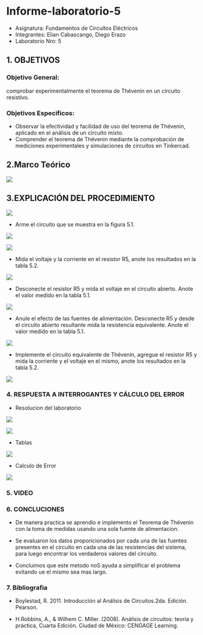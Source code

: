 # Informe-laboratorio-5
- Asignatura: Fundamentos de Circuitos Eléctricos
- Integrantes: Elian Cabascango, Diego Erazo
- Laboratorio Nro: 5

## 1. OBJETIVOS

### Objetivo General:

comprobar experimentalmente el teorema de Thévenin en un circuito resistivo.

### Objetivos Especificos:

- Observar la efectividad y facilidad de uso del teorema de Thévenin, aplicado en el análisis de un circuito mixto.
- Comprender el teorema de Thévenin mediante la comprobación de mediciones experimentales y simulaciones de 
  circuitos en Tinkercad.
  
## 2.Marco Teórico

![](https://github.com/emcabascango1/Informe-laboratorio-5/blob/main/imagenes/TEORIA%20LABORATORIO%205.jpeg)

## 3.EXPLICACIÓN DEL PROCEDIMIENTO

![](https://github.com/emcabascango1/Informe-laboratorio-5/blob/main/imagenes/MATERIALES.PNG)

- Arme el circuito que se muestra en la figura 5.1.

![](https://github.com/emcabascango1/Informe-laboratorio-5/blob/main/imagenes/PASO%201.PNG)

![](https://github.com/emcabascango1/Informe-laboratorio-5/blob/main/imagenes/PASO%201%20ARMADO.PNG)

- Mida el voltaje y la corriente en el resistor R5, anote los resultados en la tabla 5.2.

![](https://github.com/emcabascango1/Informe-laboratorio-5/blob/main/imagenes/PASO%202.PNG)

- Desconecte el resistor R5 y mida el voltaje en el circuito abierto. Anote el valor medido en la tabla 5.1.

![](https://github.com/emcabascango1/Informe-laboratorio-5/blob/main/imagenes/PASO%203.PNG)

- Anule el efecto de las fuentes de alimentación. Desconecte R5 y desde el circuito
abierto resultante mida la resistencia equivalente. Anote el valor medido en la tabla 5.1.

![](https://github.com/emcabascango1/Informe-laboratorio-5/blob/main/imagenes/PASO%204.PNG)

- Implemente el circuito equivalente de Thévenin, agregue el resistor R5 y mida la
corriente y el voltaje en el mismo, anote los resultados en la tabla 5.2.

![](https://github.com/emcabascango1/Informe-laboratorio-5/blob/main/imagenes/PASO%205.PNG)

### 4. RESPUESTA A INTERROGANTES Y CÁLCULO DEL ERROR

- Resolucion del laboratorio 

![](https://github.com/emcabascango1/Informe-laboratorio-5/blob/main/imagenes/calculo%201.jpg)

![](https://github.com/emcabascango1/Informe-laboratorio-5/blob/main/imagenes/calculo%202.jpg)

- Tablas

![](https://github.com/emcabascango1/Informe-laboratorio-5/blob/main/imagenes/TABLAS.PNG)

- Calculo de Error

![](https://github.com/emcabascango1/Informe-laboratorio-5/blob/main/imagenes/ERROR.PNG)

### 5. VIDEO

### 6. CONCLUCIONES
- De manera practica se aprendio e implemento el Teorema de Thévenin con la toma de medidas usando una sola fuente de alimentacion.

- Se evaluaron los datos proporicionados por cada una de las fuentes presentes en el circuito en cada una de las resistencias del sistema, para luego encontrar los verdaderos valores del circuito.

- Concluimos que este metodo noS ayuda a simplificar el problema evitando ue el mismo sea mas largo.

### 7. Bibliografia

- Boylestad, R. 2011. Introducción al Análisis de Circuitos.2da. Edición. Pearson.

- H.Robbins, A., & Wilhem C. Miller. (2008). Análisis de circuitos: teoría y práctica, Cuarta Edición. Ciudad de México: CENGAGE Learning.

